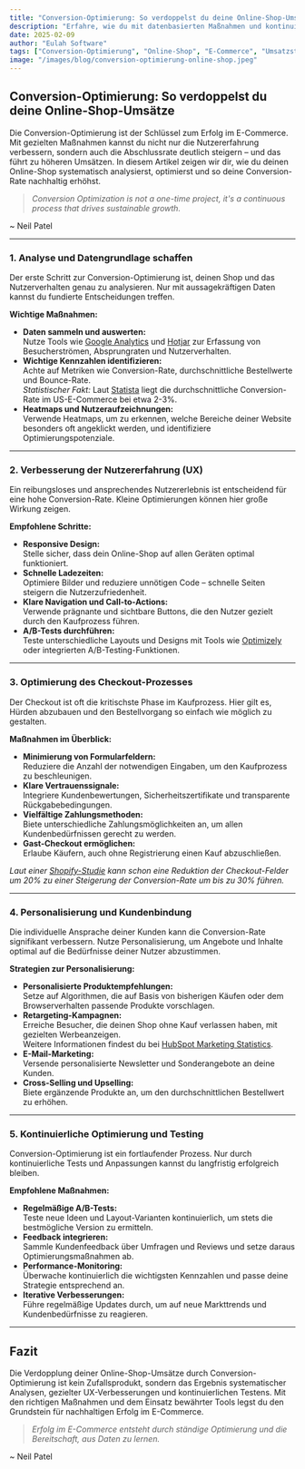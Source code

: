 ```yaml
---
title: "Conversion-Optimierung: So verdoppelst du deine Online-Shop-Umsätze"
description: "Erfahre, wie du mit datenbasierten Maßnahmen und kontinuierlichem Testing die Conversion-Rate deines Online-Shops steigerst und deine Umsätze verdoppelst – mit praktischen Tipps und statistischen Fakten."
date: 2025-02-09
author: "Eulah Software"
tags: ["Conversion-Optimierung", "Online-Shop", "E-Commerce", "Umsatzsteigerung", "Tipps"]
image: "/images/blog/conversion-optimierung-online-shop.jpeg"
---
```


## Conversion-Optimierung: So verdoppelst du deine Online-Shop-Umsätze

Die Conversion-Optimierung ist der Schlüssel zum Erfolg im E-Commerce. Mit gezielten Maßnahmen kannst du nicht nur die Nutzererfahrung verbessern, sondern auch die Abschlussrate deutlich steigern – und das führt zu höheren Umsätzen. In diesem Artikel zeigen wir dir, wie du deinen Online-Shop systematisch analysierst, optimierst und so deine Conversion-Rate nachhaltig erhöhst.

> *Conversion Optimization is not a one-time project, it's a continuous process that drives sustainable growth.*  

~  Neil Patel

---

### 1. Analyse und Datengrundlage schaffen

Der erste Schritt zur Conversion-Optimierung ist, deinen Shop und das Nutzerverhalten genau zu analysieren. Nur mit aussagekräftigen Daten kannst du fundierte Entscheidungen treffen.

**Wichtige Maßnahmen:**

- **Daten sammeln und auswerten:**  
  Nutze Tools wie [Google Analytics](https://analytics.google.com) und [Hotjar](https://www.hotjar.com) zur Erfassung von Besucherströmen, Absprungraten und Nutzerverhalten.
- **Wichtige Kennzahlen identifizieren:**  
  Achte auf Metriken wie Conversion-Rate, durchschnittliche Bestellwerte und Bounce-Rate.  
  *Statistischer Fakt:* Laut [Statista](https://www.statista.com/statistics/439558/us-online-shopper-conversion-rate/) liegt die durchschnittliche Conversion-Rate im US-E-Commerce bei etwa 2-3%.
- **Heatmaps und Nutzeraufzeichnungen:**  
  Verwende Heatmaps, um zu erkennen, welche Bereiche deiner Website besonders oft angeklickt werden, und identifiziere Optimierungspotenziale.

---

### 2. Verbesserung der Nutzererfahrung (UX)

Ein reibungsloses und ansprechendes Nutzererlebnis ist entscheidend für eine hohe Conversion-Rate. Kleine Optimierungen können hier große Wirkung zeigen.

**Empfohlene Schritte:**

- **Responsive Design:**  
  Stelle sicher, dass dein Online-Shop auf allen Geräten optimal funktioniert.
- **Schnelle Ladezeiten:**  
  Optimiere Bilder und reduziere unnötigen Code – schnelle Seiten steigern die Nutzerzufriedenheit.
- **Klare Navigation und Call-to-Actions:**  
  Verwende prägnante und sichtbare Buttons, die den Nutzer gezielt durch den Kaufprozess führen.
- **A/B-Tests durchführen:**  
  Teste unterschiedliche Layouts und Designs mit Tools wie [Optimizely](https://www.optimizely.com/resources/) oder integrierten A/B-Testing-Funktionen.

---

### 3. Optimierung des Checkout-Prozesses

Der Checkout ist oft die kritischste Phase im Kaufprozess. Hier gilt es, Hürden abzubauen und den Bestellvorgang so einfach wie möglich zu gestalten.

**Maßnahmen im Überblick:**

- **Minimierung von Formularfeldern:**  
  Reduziere die Anzahl der notwendigen Eingaben, um den Kaufprozess zu beschleunigen.
- **Klare Vertrauenssignale:**  
  Integriere Kundenbewertungen, Sicherheitszertifikate und transparente Rückgabebedingungen.
- **Vielfältige Zahlungsmethoden:**  
  Biete unterschiedliche Zahlungsmöglichkeiten an, um allen Kundenbedürfnissen gerecht zu werden.
- **Gast-Checkout ermöglichen:**  
  Erlaube Käufern, auch ohne Registrierung einen Kauf abzuschließen.

*Laut einer [Shopify-Studie](https://www.shopify.com/blog/checkout-process-optimization) kann schon eine Reduktion der Checkout-Felder um 20% zu einer Steigerung der Conversion-Rate um bis zu 30% führen.*

---

### 4. Personalisierung und Kundenbindung

Die individuelle Ansprache deiner Kunden kann die Conversion-Rate signifikant verbessern. Nutze Personalisierung, um Angebote und Inhalte optimal auf die Bedürfnisse deiner Nutzer abzustimmen.

**Strategien zur Personalisierung:**

- **Personalisierte Produktempfehlungen:**  
  Setze auf Algorithmen, die auf Basis von bisherigen Käufen oder dem Browserverhalten passende Produkte vorschlagen.
- **Retargeting-Kampagnen:**  
  Erreiche Besucher, die deinen Shop ohne Kauf verlassen haben, mit gezielten Werbeanzeigen.  
  Weitere Informationen findest du bei [HubSpot Marketing Statistics](https://www.hubspot.com/marketing-statistics).
- **E-Mail-Marketing:**  
  Versende personalisierte Newsletter und Sonderangebote an deine Kunden.
- **Cross-Selling und Upselling:**  
  Biete ergänzende Produkte an, um den durchschnittlichen Bestellwert zu erhöhen.

---

### 5. Kontinuierliche Optimierung und Testing

Conversion-Optimierung ist ein fortlaufender Prozess. Nur durch kontinuierliche Tests und Anpassungen kannst du langfristig erfolgreich bleiben.

**Empfohlene Maßnahmen:**

- **Regelmäßige A/B-Tests:**  
  Teste neue Ideen und Layout-Varianten kontinuierlich, um stets die bestmögliche Version zu ermitteln.
- **Feedback integrieren:**  
  Sammle Kundenfeedback über Umfragen und Reviews und setze daraus Optimierungsmaßnahmen ab.
- **Performance-Monitoring:**  
  Überwache kontinuierlich die wichtigsten Kennzahlen und passe deine Strategie entsprechend an.
- **Iterative Verbesserungen:**  
  Führe regelmäßige Updates durch, um auf neue Markttrends und Kundenbedürfnisse zu reagieren.

---

## Fazit

Die Verdopplung deiner Online-Shop-Umsätze durch Conversion-Optimierung ist kein Zufallsprodukt, sondern das Ergebnis systematischer Analysen, gezielter UX-Verbesserungen und kontinuierlichen Testens. Mit den richtigen Maßnahmen und dem Einsatz bewährter Tools legst du den Grundstein für nachhaltigen Erfolg im E-Commerce.

> *Erfolg im E-Commerce entsteht durch ständige Optimierung und die Bereitschaft, aus Daten zu lernen.* 

~ Neil Patel
